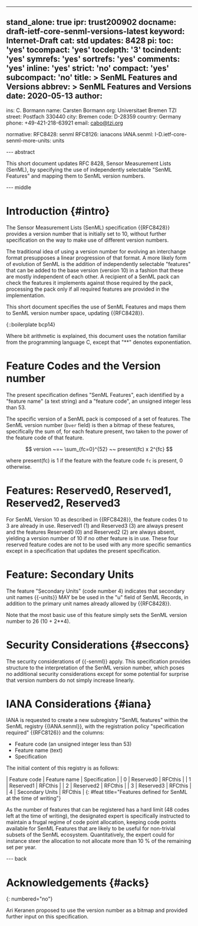 ---
stand_alone: true
ipr: trust200902
docname: draft-ietf-core-senml-versions-latest
keyword: Internet-Draft
cat: std
updates: 8428
pi:
  toc: 'yes'
  tocompact: 'yes'
  tocdepth: '3'
  tocindent: 'yes'
  symrefs: 'yes'
  sortrefs: 'yes'
  comments: 'yes'
  inline: 'yes'
  strict: 'no'
  compact: 'yes'
  subcompact: 'no'
title: >
  SenML Features and Versions
abbrev: >
  SenML Features and Versions
date: 2020-05-13
author:
-
  ins: C. Bormann
  name: Carsten Bormann
  org: Universitaet Bremen TZI
  street: Postfach 330440
  city: Bremen
  code: D-28359
  country: Germany
  phone: +49-421-218-63921
  email: cabo@tzi.org

normative:
  RFC8428: senml
  RFC8126: ianacons
  IANA.senml:
  I-D.ietf-core-senml-more-units: units


--- abstract

This short document updates RFC 8428, Sensor Measurement Lists
(SenML), by specifying the use of independently selectable "SenML
Features" and mapping them to SenML version numbers.

--- middle


# Introduction {#intro}


The Sensor Measurement Lists (SenML) specification {{RFC8428}} provides a version
number that is initially set to 10, without further
specification on the way to make use of different version numbers.

The traditional idea of using a version number for evolving an
interchange format presupposes a linear progression of that format.
A more likely form of evolution of SenML is the addition of
independently selectable "features"
that can be added to the base version (version 10) in a fashion that
these are mostly independent of each other.  A recipient of a SenML pack can check the
features it implements against those required by the pack, processing the
pack only if all required features are provided in the implementation.

This short document specifies the use of SenML Features and maps
them to SenML version number space, updating {{RFC8428}}.

{::boilerplate bcp14}

Where bit arithmetic is explained, this document uses
the notation familiar from the programming language C, except that
"\*\*" denotes exponentiation.

# Feature Codes and the Version number

The present specification defines "SenML Features", each identified by a "feature
name" (a text string) and a "feature code", an unsigned integer less
than 53.

The specific version of a SenML pack is composed of a set of
features.
The SenML version number (`bver` field) is then a bitmap of these
features, specifically the sum of, for each feature present, two taken
to the power of the feature code of that feature.

$$ version ~=~ \sum_{fc=0}^{52} ~~ present(fc) x 2^{fc} $$

where present(fc) is 1 if the feature with the feature code `fc` is
present, 0 otherwise.

# Features: Reserved0, Reserved1, Reserved2, Reserved3

For SenML Version 10 as described in {{RFC8428}}, the feature codes 0 to 3 are already in use.
Reserved1 (1) and Reserved3 (3) are always present
and the features Reserved0 (0) and Reserved2 (2) are always absent,
yielding a version number of 10 if no other feature is in use.
These four reserved feature codes are not to be used with any more specific
semantics except in a specification that updates the present specification.

# Feature: Secondary Units

The feature "Secondary Units" (code number 4) indicates that secondary
unit names {{-units}} MAY be be used in the "u" field of SenML Records, in addition to the
primary unit names already allowed by {{RFC8428}}.

Note that the most basic use of this feature simply sets the SenML
version number to 26 (10 + 2**4).

# Security Considerations {#seccons}

The security considerations of {{-senml}} apply.
This specification provides structure to the interpretation of the
SenML version number, which poses no additional security
considerations except for some potential for surprise that version
numbers do not simply increase linearly.

# IANA Considerations {#iana}

IANA is requested to create a new subregistry "SenML features" within the SenML
registry {{IANA.senml}}, with the registration policy "specification required" {{RFC8126}}
and the columns:

* Feature code (an unsigned integer less than 53)
* Feature name (text)
* Specification

The initial content of this registry is as follows:

| Feature code | Feature name    | Specification |
|            0 | Reserved0       | RFCthis       |
|            1 | Reserved1       | RFCthis       |
|            2 | Reserved2       | RFCthis       |
|            3 | Reserved3       | RFCthis       |
|            4 | Secondary Units | RFCthis       |
{: #feat title="Features defined for SenML at the time of writing"}

As the number of features that can be registered has a hard limit (48
codes left at the time of writing), the designated expert is
specifically instructed to maintain a frugal regime of code point
allocation, keeping code points available for SenML Features that are
likely to be useful for non-trivial subsets of the SenML ecosystem.
Quantitatively, the expert could for instance steer the allocation to
not allocate more than 10 % of the remaining set per year.

--- back

# Acknowledgements {#acks}
{: numbered="no"}

Ari Keranen proposed to use the version number as a bitmap and
provided further input on this specification.

